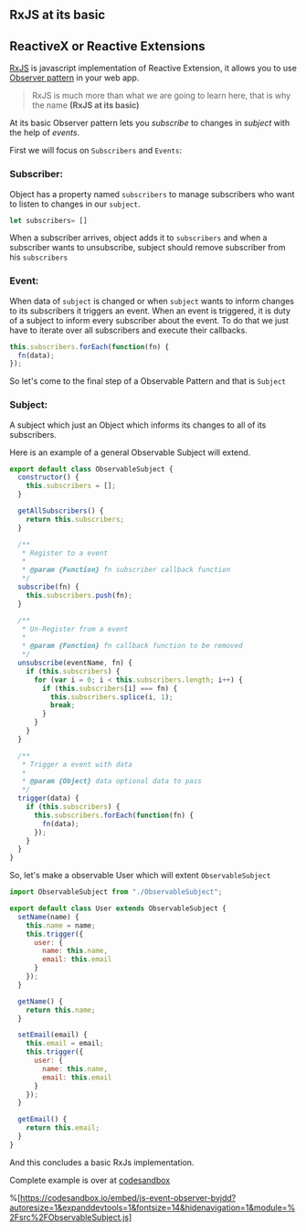 ## RxJS at its basic

## ReactiveX or Reactive Extensions
 [RxJS](https://github.com/ReactiveX/rxjs)  is javascript implementation of Reactive Extension, it allows you to use  [Observer pattern](https://en.wikipedia.org/wiki/Observer_pattern)  in your web app.

> RxJS is much more than what we are going to learn here, that is why the name **(RxJS at its basic)**

At its basic Observer pattern lets you *subscribe* to changes in *subject* with the help of *events*.

First we will focus on `Subscribers` and `Events`:

### Subscriber:
Object has a property named `subscribers` to manage subscribers who want to listen to changes in our `subject`.
```javascript
let subscribers= []
``` 
When a subscriber arrives, object adds it to `subscribers` and when a subscriber wants to unsubscribe, subject should remove subscriber from his `subscribers`

### Event:
When data of `subject` is changed or when `subject` wants to inform changes to its subscribers it triggers an event. When an event is triggered, it is duty of a subject to inform every subscriber about the event. To do that we just have to iterate over all subscribers and execute their callbacks.

```javascript
this.subscribers.forEach(function(fn) {
  fn(data);
});
```

So let's come to the final step of a Observable Pattern and that is `Subject`
### Subject:
A subject which just an Object which informs its changes to all of its subscribers.

Here is an example of a general Observable Subject will extend.

```javascript
export default class ObservableSubject {
  constructor() {
    this.subscribers = [];
  }

  getAllSubscribers() {
    return this.subscribers;
  }

  /**
   * Register to a event
   *
   * @param {Function} fn subscriber callback function
   */
  subscribe(fn) {
    this.subscribers.push(fn);
  }

  /**
   * Un-Register from a event
   *
   * @param {Function} fn callback function to be removed
   */
  unsubscribe(eventName, fn) {
    if (this.subscribers) {
      for (var i = 0; i < this.subscribers.length; i++) {
        if (this.subscribers[i] === fn) {
          this.subscribers.splice(i, 1);
          break;
        }
      }
    }
  }

  /**
   * Trigger a event with data
   *
   * @param {Object} data optional data to pass
   */
  trigger(data) {
    if (this.subscribers) {
      this.subscribers.forEach(function(fn) {
        fn(data);
      });
    }
  }
}
``` 

So, let's make a observable User which will extent `ObservableSubject`

```javascript
import ObservableSubject from "./ObservableSubject";

export default class User extends ObservableSubject {
  setName(name) {
    this.name = name;
    this.trigger({
      user: {
        name: this.name,
        email: this.email
      }
    });
  }

  getName() {
    return this.name;
  }

  setEmail(email) {
    this.email = email;
    this.trigger({
      user: {
        name: this.name,
        email: this.email
      }
    });
  }

  getEmail() {
    return this.email;
  }
}
``` 

And this concludes a basic RxJs implementation.

Complete example is over at  [codesandbox](https://codesandbox.io/s/js-event-observer-bvjdd) 


%[https://codesandbox.io/embed/js-event-observer-bvjdd?autoresize=1&expanddevtools=1&fontsize=14&hidenavigation=1&module=%2Fsrc%2FObservableSubject.js]
